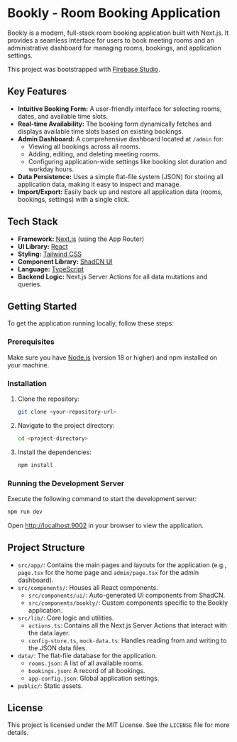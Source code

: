 # Bookly - Room Booking Application

Bookly is a modern, full-stack room booking application built with Next.js. It provides a seamless interface for users to book meeting rooms and an administrative dashboard for managing rooms, bookings, and application settings.

This project was bootstrapped with [Firebase Studio](https://firebase.google.com/studio).

## Key Features

- **Intuitive Booking Form:** A user-friendly interface for selecting rooms, dates, and available time slots.
- **Real-time Availability:** The booking form dynamically fetches and displays available time slots based on existing bookings.
- **Admin Dashboard:** A comprehensive dashboard located at `/admin` for:
  - Viewing all bookings across all rooms.
  - Adding, editing, and deleting meeting rooms.
  - Configuring application-wide settings like booking slot duration and workday hours.
- **Data Persistence:** Uses a simple flat-file system (JSON) for storing all application data, making it easy to inspect and manage.
- **Import/Export:** Easily back up and restore all application data (rooms, bookings, settings) with a single click.

## Tech Stack

- **Framework:** [Next.js](https://nextjs.org/) (using the App Router)
- **UI Library:** [React](https://reactjs.org/)
- **Styling:** [Tailwind CSS](https://tailwindcss.com/)
- **Component Library:** [ShadCN UI](https://ui.shadcn.com/)
- **Language:** [TypeScript](https://www.typescriptlang.org/)
- **Backend Logic:** Next.js Server Actions for all data mutations and queries.

## Getting Started

To get the application running locally, follow these steps:

### Prerequisites

Make sure you have [Node.js](https://nodejs.org/) (version 18 or higher) and npm installed on your machine.

### Installation

1.  Clone the repository:
    ```bash
    git clone <your-repository-url>
    ```
2.  Navigate to the project directory:
    ```bash
    cd <project-directory>
    ```
3.  Install the dependencies:
    ```bash
    npm install
    ```

### Running the Development Server

Execute the following command to start the development server:

```bash
npm run dev
```

Open [http://localhost:9002](http://localhost:9002) in your browser to view the application.

## Project Structure

- `src/app/`: Contains the main pages and layouts for the application (e.g., `page.tsx` for the home page and `admin/page.tsx` for the admin dashboard).
- `src/components/`: Houses all React components.
  - `src/components/ui/`: Auto-generated UI components from ShadCN.
  - `src/components/bookly/`: Custom components specific to the Bookly application.
- `src/lib/`: Core logic and utilities.
  - `actions.ts`: Contains all the Next.js Server Actions that interact with the data layer.
  - `config-store.ts`, `mock-data.ts`: Handles reading from and writing to the JSON data files.
- `data/`: The flat-file database for the application.
  - `rooms.json`: A list of all available rooms.
  - `bookings.json`: A record of all bookings.
  - `app-config.json`: Global application settings.
- `public/`: Static assets.

## License

This project is licensed under the MIT License. See the `LICENSE` file for more details.
